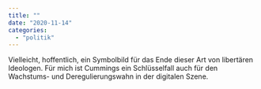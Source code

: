 ```yaml
---
title: ""
date: "2020-11-14"
categories: 
  - "politik"
---
```


Vielleicht, hoffentlich, ein Symbolbild für das Ende dieser Art von libertären Ideologen. Für mich ist Cummings ein Schlüsselfall auch für den Wachstums- und Deregulierungswahn in der digitalen Szene.
